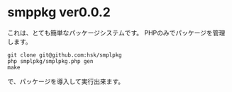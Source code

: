 # smppkg ver0.0.2

これは、とても簡単なパッケージシステムです。
PHPのみでパッケージを管理します。

    git clone git@github.com:hsk/smplpkg
    php smplpkg/smplpkg.php gen
    make

で、パッケージを導入して実行出来ます。
